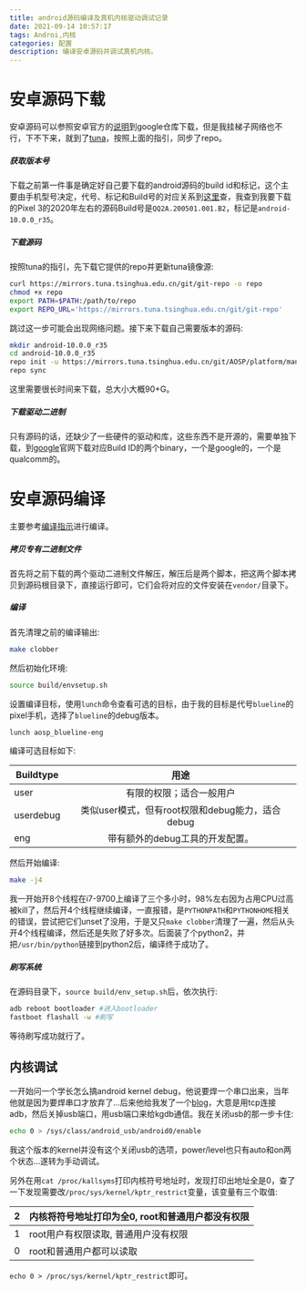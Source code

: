 ```yaml
---
title: android源码编译及真机内核驱动调试记录
date: 2021-09-14 10:57:17
tags: Androi,内核
categories: 配置
description: 编译安卓源码并调试真机内核。
---
```


# 安卓源码下载

安卓源码可以参照安卓官方的[说明](https://source.android.com/setup/build/downloading?hl=zh-cn)到google仓库下载，但是我挂梯子网络也不行，下不下来，就到了[tuna](https://mirrors.tuna.tsinghua.edu.cn/help/AOSP/)，按照上面的指引，同步了repo。

##### 获取版本号

下载之前第一件事是确定好自己要下载的android源码的build id和标记，这个主要由手机型号决定，代号、标记和Build号的对应关系到[这里](https://mirrors.tuna.tsinghua.edu.cn/git/AOSP/platform/manifest)查，我查到我要下载的Pixel 3的2020年左右的源码Build号是`QQ2A.200501.001.B2`，标记是`android-10.0.0_r35`。

##### 下载源码

按照tuna的指引，先下载它提供的repo并更新tuna镜像源:

````sh
curl https://mirrors.tuna.tsinghua.edu.cn/git/git-repo -o repo
chmod +x repo
export PATH=$PATH:/path/to/repo
export REPO_URL='https://mirrors.tuna.tsinghua.edu.cn/git/git-repo'
````

跳过这一步可能会出现网络问题。接下来下载自己需要版本的源码:

````sh
mkdir android-10.0.0_r35
cd android-10.0.0_r35
repo init -u https://mirrors.tuna.tsinghua.edu.cn/git/AOSP/platform/manifest -b android-10.0.0_r35
repo sync
````

这里需要很长时间来下载，总大小大概90+G。

##### 下载驱动二进制

只有源码的话，还缺少了一些硬件的驱动和库，这些东西不是开源的，需要单独下载，到[google](https://developers.google.cn/android/drivers)官网下载对应Build ID的两个binary，一个是google的，一个是qualcomm的。

# 安卓源码编译

主要参考[编译指示](https://source.android.com/source/building.html)进行编译。

##### 拷贝专有二进制文件

首先将之前下载的两个驱动二进制文件解压，解压后是两个脚本，把这两个脚本拷贝到源码根目录下，直接运行即可，它们会将对应的文件安装在`vendor/`目录下。

##### 编译

首先清理之前的编译输出:

````sh
make clobber
````

然后初始化环境:

```sh
source build/envsetup.sh
```

设置编译目标，使用`lunch`命令查看可选的目标，由于我的目标是代号`blueline`的pixel手机，选择了`blueline`的debug版本。

````sh
lunch aosp_blueline-eng
````

编译可选目标如下:

| Buildtype |                       用途                       |
| --------- | :----------------------------------------------: |
| user      |             有限的权限；适合一般用户             |
| userdebug | 类似user模式，但有root权限和debug能力，适合debug |
| eng       |         带有额外的debug工具的开发配置。          |

然后开始编译:

````sh
make -j4
````

我一开始开8个线程在i7-9700上编译了三个多小时，98%左右因为占用CPU过高被kill了，然后开4个线程继续编译，一直报错，是`PYTHONPATH`和`PYTHONHOME`相关的错误，尝试把它们unset了没用，于是又只`make clobber`清理了一遍，然后从头开4个线程编译，然后还是失败了好多次。后面装了个python2，并把`/usr/bin/python`链接到python2后，编译终于成功了。

##### 刷写系统

在源码目录下，`source build/env_setup.sh`后，依次执行:

````sh
adb reboot bootloader #进入bootloader
fastboot flashall -w #刷写
````

等待刷写成功就行了。

## 内核调试

一开始问一个学长怎么搞android kernel debug，他说要焊一个串口出来，当年他就是因为要焊串口才放弃了...后来他给我发了一个[blog](https://www.trendmicro.com/en_us/research/17/a/practical-android-debugging-via-kgdb.html)，大意是用tcp连接adb，然后关掉usb端口，用usb端口来给kgdb通信。我在关闭usb的那一步卡住:

````sh
echo 0 > /sys/class/android_usb/android0/enable
````

我这个版本的kernel并没有这个关闭usb的选项，power/level也只有auto和on两个状态...遂转为手动调试。

另外在用`cat /proc/kallsyms`打印内核符号地址时，发现打印出地址全是0，查了一下发现需要改`/proc/sys/kernel/kptr_restrict`变量，该变量有三个取值:

| 2    | 内核将符号地址打印为全0, root和普通用户都没有权限 |
| ---- | ------------------------------------------------- |
| 1    | root用户有权限读取, 普通用户没有权限              |
| 0    | root和普通用户都可以读取                          |

`echo 0 > /proc/sys/kernel/kptr_restrict`即可。

